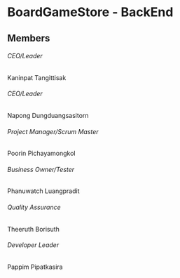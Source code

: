 # BoardGameStore - BackEnd

## Members
###### CEO/Leader
Kaninpat  Tangittisak

###### CEO/Leader
Napong  Dungduangsasitorn

###### Project Manager/Scrum Master
Poorin  Pichayamongkol 		

###### Business Owner/Tester
Phanuwatch  Luangpradit

###### Quality Assurance
Theeruth  Borisuth

###### Developer Leader
Pappim  Pipatkasira

